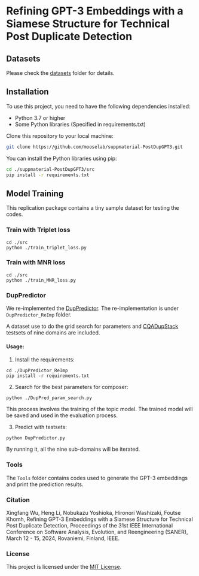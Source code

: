 # Refining GPT-3 Embeddings with a Siamese Structure for Technical Post Duplicate Detection

## Datasets

Please check the [datasets](https://github.com/mooselab/suppmaterial-PostDupGPT3/tree/master/datasets) folder for details.

## Installation

To use this project, you need to have the following dependencies installed:

- Python 3.7 or higher
- Some Python libraries (Specified in requirements.txt)

Clone this repository to your local machine:
```bash
git clone https://github.com/mooselab/suppmaterial-PostDupGPT3.git
```

You can install the Python libraries using pip:
```bash
cd ./suppmaterial-PostDupGPT3/src
pip install -r requirements.txt
```

## Model Training

This replication package contains a tiny sample dataset for testing the codes.

### Train with Triplet loss

```
cd ./src
python ./train_triplet_loss.py
```
### Train with MNR loss

```
cd ./src
python ./train_MNR_loss.py
```

### DupPredictor
We re-implemented the [DupPredictor](https://link.springer.com/article/10.1007/s11390-015-1576-4). The re-implementation is under `DupPredictor_ReImp` folder. 

A dataset use to do the grid search for parameters and [CQADupStack](https://github.com/D1Doris/CQADupStack) testsets of nine domains are included.

#### Usage:
1. Install the requirements:
```
cd ./DupPredictor_ReImp
pip install -r requirements.txt
```
2. Search for the best parameters for composer:
```
python ./DupPred_param_search.py
```
This process involves the training of the topic model. The trained model will be saved and used in the evaluation process.

3. Predict with testsets:
```
python DupPredictor.py
```
By running it, all the nine sub-domains will be iterated.


### Tools

The `Tools` folder contains codes used to generate the GPT-3 embeddings and print the prediction results.

### Citation

Xingfang Wu, Heng Li, Nobukazu Yoshioka, Hironori Washizaki, Foutse Khomh, Refining GPT-3 Embeddings with a Siamese Structure for Technical Post Duplicate Detection, Proceedings of the 31st IEEE International Conference on Software Analysis, Evolution, and Reengineering (SANER), March 12 - 15, 2024, Rovaniemi, Finland, IEEE.

### License

This project is licensed under the [MIT License](https://github.com/mooselab/DuplicatePostDetectionGPT3/blob/master/LICENSE).
